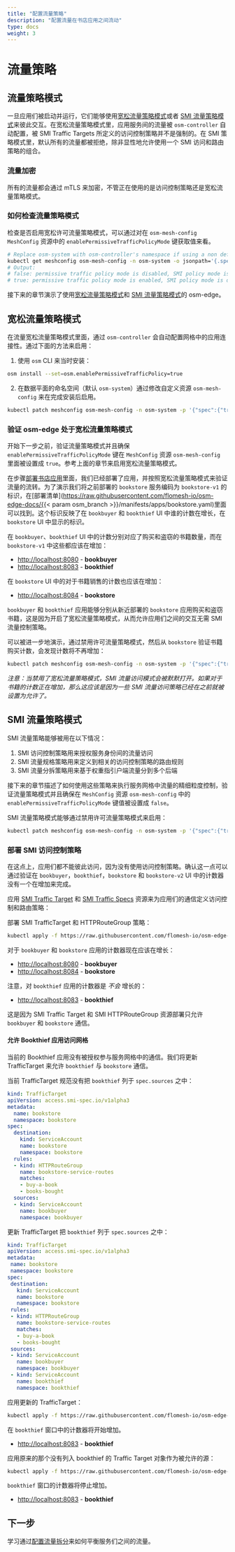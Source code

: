 ```yaml
---
title: "配置流量策略"
description: "配置流量在书店应用之间流动"
type: docs
weight: 3
---
```


# 流量策略

## 流量策略模式

一旦应用们被启动并运行，它们能够使用[宽松流量策略模式](#宽松流量策略模式)或者 [SMI 流量策略模式](#smi-流量策略模式)来彼此交互。在宽松流量策略模式里，应用服务间的流量被 `osm-controller` 自动配置，被 SMI Traffic Targets 所定义的访问控制策略并不是强制的。在 SMI 策略模式里，默认所有的流量都被拒绝，除非显性地允许使用一个 SMI 访问和路由策略的组合。

### 流量加密

所有的流量都会通过 mTLS 来加密，不管正在使用的是访问控制策略还是宽松流量策略模式。

### 如何检查流量策略模式

检查是否启用宽松许可流量策略模式，可以通过对在 `osm-mesh-config` `MeshConfig` 资源中的 `enablePermissiveTrafficPolicyMode` 键获取值来看。

```bash
# Replace osm-system with osm-controller's namespace if using a non default namespace
kubectl get meshconfig osm-mesh-config -n osm-system -o jsonpath='{.spec.traffic.enablePermissiveTrafficPolicyMode}{"\n"}'
# Output:
# false: permissive traffic policy mode is disabled, SMI policy mode is enabled
# true: permissive traffic policy mode is enabled, SMI policy mode is disabled
```

接下来的章节演示了使用[宽松流量策略模式](#宽松流量策略模式)和 [SMI 流量策略模式](#smi-流量策略模式)的 osm-edge。

## 宽松流量策略模式

在流量宽松流量策略模式里面，通过 `osm-controller` 会自动配置网格中的应用连接性。通过下面的方法来启用：

1. 使用 `osm` CLI 来当时安装：
  ```bash
  osm install --set=osm.enablePermissiveTrafficPolicy=true
  ```

2. 在数据平面的命名空间（默认 `osm-system`）通过修改自定义资源 `osm-mesh-config` 来在完成安装后启用。
  ```bash
  kubectl patch meshconfig osm-mesh-config -n osm-system -p '{"spec":{"traffic":{"enablePermissiveTrafficPolicyMode":true}}}'  --type=merge
  ```

### 验证 osm-edge 处于宽松流量策略模式

开始下一步之前，验证流量策略模式并且确保 `enablePermissiveTrafficPolicyMode` 键在 `MeshConfig` 资源 `osm-mesh-config` 里面被设置成 `true`。参考上面的章节来启用宽松流量策略模式。

在步骤[部署书店应用](docs/getting_started/install_apps/)里面，我们已经部署了应用，并按照宽松流量策略模式来验证流量的流转。为了演示我们将之前部署的 `bookstore` 服务编码为 `bookstore-v1` 的标识，在[部署清单](https://raw.githubusercontent.com/flomesh-io/osm-edge-docs/{{< param osm_branch >}}/manifests/apps/bookstore.yaml)里面可以找到。这个标识反映了在 `bookbuyer` 和 `bookthief` UI 中谁的计数在增长，在 `bookstore` UI 中显示的标识。

在 `bookbuyer`、`bookthief` UI 中的计数分别对应了购买和盗窃的书籍数量，而在 `bookstore-v1` 中这些都应该在增加：

- [http://localhost:8080](http://localhost:8080) - **bookbuyer**
- [http://localhost:8083](http://localhost:8083) - **bookthief**

在 `bookstore` UI 中的对于书籍销售的计数也应该在增加：

- [http://localhost:8084](http://localhost:8084) - **bookstore**

`bookbuyer` 和 `bookthief` 应用能够分别从新近部署的 `bookstore` 应用购买和盗窃书籍，这是因为开启了宽松流量策略模式，从而允许应用们之间的交互无需 SMI 流量控制策略。

可以被进一步地演示，通过禁用许可流量策略模式，然后从 `bookstore` 验证书籍购买计数，会发现计数将不再增加：

```bash
kubectl patch meshconfig osm-mesh-config -n osm-system -p '{"spec":{"traffic":{"enablePermissiveTrafficPolicyMode":false}}}'  --type=merge
```

_注意：当禁用了宽松流量策略模式，SMI 流量访问模式会被默默打开。如果对于书籍的计数正在增加，那么这应该是因为一些 SMI 流量访问策略已经在之前就被设置为允许了。_

## SMI 流量策略模式

SMI 流量策略能够被用在以下情况：

1. SMI 访问控制策略用来授权服务身份间的流量访问
2. SMI 流量规格策略用来定义到相关的访问控制策略的路由规则
3. SMI 流量分拆策略用来基于权重指引户端流量分到多个后端

接下来的章节描述了如何使用这些策略来执行服务网格中流量的精细粒度控制，验证流量策略模式并且确保在 `MeshConfig` 资源 `osm-mesh-config` 中的 `enablePermissiveTrafficPolicyMode` 键值被设置成 `false`。

SMI 流量策略模式能够通过禁用许可流量策略模式来启用：

```bash
kubectl patch meshconfig osm-mesh-config -n osm-system -p '{"spec":{"traffic":{"enablePermissiveTrafficPolicyMode":false}}}'  --type=merge
```

### 部署 SMI 访问控制策略

在这点上，应用们都不能彼此访问，因为没有使用访问控制策略。确认这一点可以通过验证在 `bookbuyer`，`bookthief`，`bookstore` 和 `bookstore-v2` UI 中的计数器没有一个在增加来完成。

应用 [SMI Traffic Target](https://github.com/servicemeshinterface/smi-spec/blob/v0.6.0/apis/traffic-access/v1alpha2/traffic-access.md) 和 [SMI Traffic Specs](https://github.com/servicemeshinterface/smi-spec/blob/v0.6.0/apis/traffic-specs/v1alpha4/traffic-specs.md) 资源来为应用们的通信定义访问控制和路由策略：

部署 SMI TrafficTarget 和 HTTPRouteGroup 策略：

```bash
kubectl apply -f https://raw.githubusercontent.com/flomesh-io/osm-edge-docs/{{< param osm_branch >}}/manifests/access/traffic-access-v1.yaml
```

对于 `bookbuyer` 和 `bookstore` 应用的计数器现在应该在增长：

- [http://localhost:8080](http://localhost:8080) - **bookbuyer**
- [http://localhost:8084](http://localhost:8084) - **bookstore**

注意，对 `bookthief` 应用的计数器是 _不会_ 增长的：

- [http://localhost:8083](http://localhost:8083) - **bookthief**

这是因为 SMI Traffic Target 和 SMI HTTPRouteGroup 资源部署只允许 `bookbuyer` 和 `bookstore` 通信。

#### 允许 Bookthief 应用访问网格

当前的 Bookthief 应用没有被授权参与服务网格中的通信。我们将更新 TrafficTarget 来允许 `bookthief` 与 `bookstore` 通信。

当前 TrafficTarget 规范没有把 `bookthief` 列于 `spec.sources` 之中：

```yaml
kind: TrafficTarget
apiVersion: access.smi-spec.io/v1alpha3
metadata:
  name: bookstore
  namespace: bookstore
spec:
  destination:
    kind: ServiceAccount
    name: bookstore
    namespace: bookstore
  rules:
  - kind: HTTPRouteGroup
    name: bookstore-service-routes
    matches:
    - buy-a-book
    - books-bought
  sources:
  - kind: ServiceAccount
    name: bookbuyer
    namespace: bookbuyer
```

更新 TrafficTarget 把 `bookthief` 列于 `spec.sources` 之中：

```yaml
kind: TrafficTarget
apiVersion: access.smi-spec.io/v1alpha3
metadata:
 name: bookstore
 namespace: bookstore
spec:
 destination:
   kind: ServiceAccount
   name: bookstore
   namespace: bookstore
 rules:
 - kind: HTTPRouteGroup
   name: bookstore-service-routes
   matches:
   - buy-a-book
   - books-bought
 sources:
 - kind: ServiceAccount
   name: bookbuyer
   namespace: bookbuyer
 - kind: ServiceAccount
   name: bookthief
   namespace: bookthief
```

应用更新的 TrafficTarget：

```bash
kubectl apply -f https://raw.githubusercontent.com/flomesh-io/osm-edge-docs/{{< param osm_branch >}}/manifests/access/traffic-access-v1-allow-bookthief.yaml
```

在 `bookthief` 窗口中的计数器将开始增加。

- [http://localhost:8083](http://localhost:8083) - **bookthief**

应用原来的那个没有列入 bookthief 的 Traffic Target 对象作为被允许的源：

```bash
kubectl apply -f https://raw.githubusercontent.com/flomesh-io/osm-edge-docs/{{< param osm_branch >}}/manifests/access/traffic-access-v1.yaml
```

`bookthief` 窗口的计数器将停止增加。

- [http://localhost:8083](http://localhost:8083) - **bookthief**

## 下一步

学习通过[配置流量拆分](docs/getting_started/traffic_split/)来如何平衡服务们之间的流量。